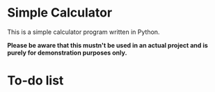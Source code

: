 # Simple Calculator

This is a simple calculator program written in Python.

**Please be aware that this mustn't be used in an actual project and is purely for demonstration purposes only.**

# To-do list
